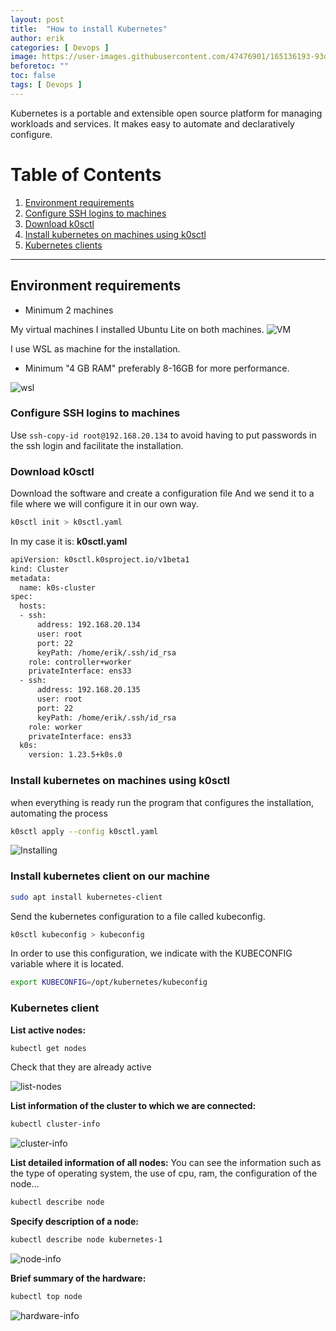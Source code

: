 ```yaml
---
layout: post
title:  "How to install Kubernetes"
author: erik
categories: [ Devops ]
image: https://user-images.githubusercontent.com/47476901/165136193-93dbbe6a-ff9e-488e-93f1-1e014f08abf6.jpg
beforetoc: ""
toc: false
tags: [ Devops ]
---
```

Kubernetes is a portable and extensible open source platform for managing workloads and services. It makes easy to automate and declaratively configure.

# Table of Contents
1. [Environment requirements](#requirements)
2. [Configure SSH logins to machines](#confighostsssh)
3. [Download k0sctl](#downloadK0sctl)
4. [Install kubernetes on machines using k0sctl](#installkuberneteshosts)<br>
5. [Kubernetes clients](#Kubernetesclient)

---

## Environment requirements  <a name="requirements"></a>
- Minimum 2 machines

My virtual machines
I installed Ubuntu Lite on both machines.
![VM](https://user-images.githubusercontent.com/47476901/165136286-5466bfdf-0ae2-4cbf-b358-dedf31eb9406.png)

I use WSL as machine for the installation.
- Minimum "4 GB RAM" preferably 8-16GB for more performance.

![wsl](https://user-images.githubusercontent.com/47476901/165136298-8ff550a2-ee8d-4383-8ab4-62792dfec457.png)

### Configure SSH logins to machines <a name="confighostsssh"></a>
Use  `ssh-copy-id root@192.168.20.134` to avoid having to put passwords in the ssh login and facilitate the installation.

### Download k0sctl <a name="downloadK0sctl"></a>
Download the software and create a configuration file
And we send it to a file where we will configure it in our own way.
```bash
k0sctl init > k0sctl.yaml
```
In my case it is: **k0sctl.yaml**
```bash
apiVersion: k0sctl.k0sproject.io/v1beta1
kind: Cluster
metadata:
  name: k0s-cluster
spec:
  hosts:
  - ssh:
      address: 192.168.20.134
      user: root
      port: 22
      keyPath: /home/erik/.ssh/id_rsa
    role: controller+worker
    privateInterface: ens33
  - ssh:
      address: 192.168.20.135
      user: root
      port: 22
      keyPath: /home/erik/.ssh/id_rsa
    role: worker
    privateInterface: ens33
  k0s:
    version: 1.23.5+k0s.0
```

### Install kubernetes on machines using k0sctl <a name="installkuberneteshosts"></a>
when everything is ready run the program that configures the installation, automating the process

```bash
k0sctl apply --config k0sctl.yaml
```

![Installing](https://user-images.githubusercontent.com/47476901/165136327-31092a45-200b-4694-a202-f449beabad63.png)


### Install kubernetes client on our machine <a name="installkuberneteshosts"></a>
```bash
sudo apt install kubernetes-client
```
Send the kubernetes configuration to a file called kubeconfig.
```bash
k0sctl kubeconfig > kubeconfig
```

In order to use this configuration, we indicate with the KUBECONFIG variable where it is located.
```bash
export KUBECONFIG=/opt/kubernetes/kubeconfig
```
### Kubernetes client <a name="Kubernetesclient"></a>
**List active nodes:**
```bash
kubectl get nodes
```
Check that they are already active

![list-nodes](https://user-images.githubusercontent.com/47476901/165136351-c17db351-0422-4309-a240-de7f94005476.png)


**List information of the cluster to which we are connected:**

```bash
kubectl cluster-info
```

![cluster-info](https://user-images.githubusercontent.com/47476901/165136364-97c99f98-ae7e-480a-8a42-fe86a51335b9.png)


**List detailed information of all nodes:**
You can see the information such as the type of operating system, the use of cpu, ram, the configuration of the node...

```bash
kubectl describe node
```

**Specify description of a node:**

```bash
kubectl describe node kubernetes-1 
```

![node-info](https://user-images.githubusercontent.com/47476901/165136388-0ca6419e-1d8b-4324-9ea2-28f0e9f6ba17.png)


**Brief summary of the hardware:**
```bash
kubectl top node
```
![hardware-info](https://user-images.githubusercontent.com/47476901/165136407-41c99a3d-127c-477b-8936-871793002979.png)

